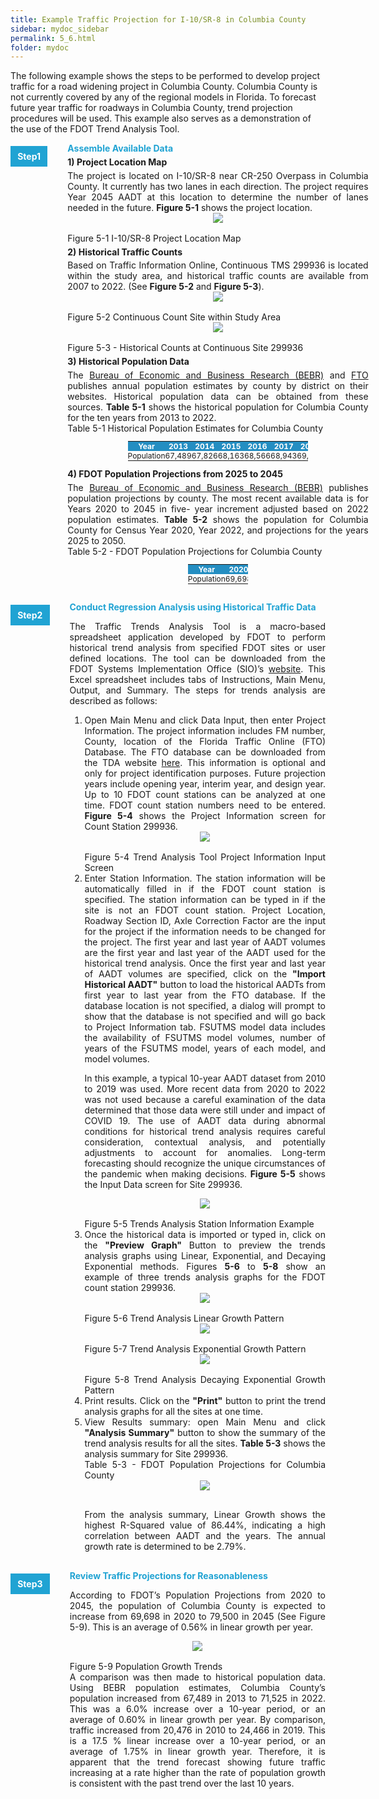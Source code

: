 ```yaml
---
title: Example Traffic Projection for I-10/SR-8 in Columbia County
sidebar: mydoc_sidebar
permalink: 5_6.html
folder: mydoc
---
```


<style>
  div{text-align: justify;}
  .parent{
    display: inline-block;
    margin-bottom: 1rem;
    display: grid;
    grid-template-columns: 1fr 10fr;
  }
  .child1{
    text-align:center;
    display: table-caption;
    position: relative;
    margin-top: 0.3rem;
    margin-right: 2rem;
    /* margin-right: 1%; */
    float: left;
    /* width: 10%; */
    /* padding: 2rem 2rem; */
  }
  .child2{
    display: table-caption;
    position: relative;
    /* padding-left: 2rem; */
    /* width:90%; */
    float: left;
  }
  table {
  /* border-collapse: collapse; */
  /* width: 100%; */
  /* display: table-cell; */
  /* vertical-align: center;  */
  text-align: center; 
  margin-left:auto;
  margin-right:auto;
  font-size: 12px;
  padding: 0;


}


th{
  text-align:center;
  background-color: #248ec2;
  color: white;
  vertical-align: center; 
  text-align: center;
  padding:0;
  margin:0
}

td {
  text-align: center;
  vertical-align: middle;
  border-color: #96D4D4;
  vertical-align: center; 
  padding: 0;
  width: 0.1%; 
  margin:0
}

tr:nth-child(even) {
  /* background-color:  #EEF2F8; */
}
</style>

The following example shows the steps to be performed to develop project traffic for a road widening project in Columbia County. Columbia County is not currently covered by any of the regional models in Florida. To forecast future year traffic for roadways in Columbia County, trend projection procedures will be used. This example also serves as a demonstration of the use of the FDOT Trend Analysis Tool. 


<div class="parent">
    <div class="child1"><div style="background:#20a3d3; color:white; font-weight: bold; padding:0.5rem 0.7rem 0.5rem 0.7rem; text-align:center">Step1</div></div>
    <div class="child2">
    <div style="color:#20a3d3; font-weight:bold; text-align:left">Assemble Available Data </div>

<div style="font-weight:bold; margin:0.3rem 0">1&#41;  Project Location Map</div>
    The project is located on I-10/SR-8 near CR-250 Overpass in Columbia County. It currently has two lanes in each direction. The project requires Year 2045 AADT at this location to determine the number of lanes needed in the future. <b>Figure 5-1</b> shows the project location.

<center>
<img src="images/fig5_1.png" style="max-width: 80%; text-align:center; margin-bottom: 1rem">
</center>
<div class="italic-grey">Figure 5-1 I-10/SR-8 Project Location Map</div> 

<div style="font-weight:bold; margin:0.3rem 0">2&#41; Historical Traffic Counts</div>
    Based on Traffic Information Online, Continuous TMS 299936 is located within the study area, and historical traffic counts are available from 2007 to 2022. (See <b>Figure 5-2</b> and <b>Figure 5-3</b>).

<center>
<img src="images/fig5_2.png" style="max-width: 80%; text-align:center; margin-bottom: 1rem">
</center>
<div class="italic-grey">Figure 5-2 Continuous Count Site within Study Area</div> 

<center>
<img src="images/fig5_3.png" style="max-width: 80%; text-align:center; margin-bottom: 1rem">
</center>
<div class="italic-grey">Figure 5-3 - Historical Counts at Continuous Site 299936</div> 

<div style="font-weight:bold; margin:0.3rem 0">3&#41; Historical Population Data</div>
    The <a href="https://www.fdot.gov/planning/fto" target="_blank">Bureau of Economic and Business Research (BEBR)</a> and <a href="https://bebr.ufl.edu/" target="_blank">FTO</a> publishes annual population estimates by county by district on their websites. Historical population data can be obtained from these sources. <b>Table 5-1</b> shows the historical population for Columbia County for the ten years from 2013 to 2022.

<div class="italic-grey">Table 5-1 Historical Population Estimates for Columbia County</div>

<table style="margin-left:auto;margin-right:auto;max-width:60%">
<tr  stype="padding:0;margin:0">
<th>Year</th>
<th>2013</th>
<th>2014</th>
<th>2015</th>
<th>2016</th>
<th>2017</th>
<th>2018</th>
<th>2019</th>
<th>2020</th>
<th>2021</th>
<th>2022</th>
</tr>

<tr stype="padding:0;margin:0">
<td>Population</td>
<td>67,489</td>
<td>67,826</td>
<td>68,163</td>
<td>68,566</td>
<td>68,943</td>
<td>69,721</td>
<td>70,492</td>
<td>69,698</td>
<td>69,809</td>
<td>71,525</td>
</tr>
</table>

<div style="font-weight:bold; margin:0.3rem 0">4&#41; FDOT Population Projections from 2025 to 2045</div>
    The <a href="https://www.fdot.gov/planning/fto" target="_blank">Bureau of Economic and Business Research (BEBR)</a> publishes population projections by county. The most recent available data is for Years 2020 to 2045 in five- year increment adjusted based on 2022 population estimates. <b>Table 5-2</b> shows the population for Columbia County for Census Year 2020, Year 2022, and projections for the years 2025 to 2050.

<div class="italic-grey">Table 5-2 - FDOT Population Projections for Columbia County</div>

<table style="margin-left:auto;margin-right:auto;max-width:20%">
<tr stype="padding:0;margin:0">
<th>Year</th>
<th>2020</th>
<th>2022</th>
<th>2025</th>
<th>2030</th>
<th>2035</th>
<th>2040</th>
<th>2045</th>
<th>2050</th>
</tr>

<tr stype="padding:0;margin:0">
<td>Population</td>
<td>69,698</td>
<td>71,525</td>
<td>73,300</td>
<td>75,400</td>
<td>77,000</td>
<td>78,400</td>
<td>79,500</td>
<td>80,600</td>
</tr>
</table>


</div>
</div>


<div class="parent">
    <div class="child1"><div style="background:#20a3d3; color:white; font-weight: bold; padding:0.5rem 0.7rem 0.5rem 0.7rem; text-align:center">Step2</div></div>
    <div class="child2">
    <div style="color:#20a3d3; font-weight:bold; text-align:left">Conduct Regression Analysis using Historical Traffic Data</div>

The Traffic Trends Analysis Tool is a macro-based spreadsheet application developed by FDOT to perform historical trend analysis from specified FDOT sites or user defined locations. The tool can be downloaded from the FDOT Systems Implementation Office (SIO)’s <a href="https://www.fdot.gov/planning/systems/systems-management/systems-management-documents" target="_blank">website</a>. This Excel spreadsheet includes tabs of Instructions, Main Menu, Output, and Summary. The steps for trends analysis are described as follows:

<ol style="padding-left:1.5rem">
<li>Open Main Menu and click Data Input, then enter Project Information. The project information includes FM number, County, location of the Florida Traffic Online (FTO) Database. The FTO database can be downloaded from the TDA website <a href="https://www.fdot.gov/statistics/trafficinfo/default.shtm" target="_blank">here</a>. This information is optional and only for project identification purposes. Future projection years include opening year, interim year, and design year. Up to 10 FDOT count stations can be analyzed at one time. FDOT count station numbers need to be entered. <b>Figure 5-4</b> shows the Project Information screen for Count Station 299936.</li>


<center>
<img src="images/fig5_4.png" style="max-width: 80%; text-align:center; margin-bottom: 1rem">
</center>
<div class="italic-grey">Figure 5-4 Trend Analysis Tool Project Information Input Screen</div> 


<li>Enter Station Information. The station information will be automatically filled in if the FDOT count station is specified. The station information can be typed in if the site is not an FDOT count station. Project Location, Roadway Section ID, Axle Correction Factor are the input for the project if the information needs to be changed for the project. The first year and last year of AADT volumes are the first year and last year of the AADT used for the historical trend analysis. Once the first year and last year of AADT volumes are specified, click on the <b>"Import Historical AADT"</b> button to load the historical AADTs from first year to last year from the FTO database. If the database location is not specified, a dialog will prompt to show that the database is not specified and will go back to Project Information tab. FSUTMS model data includes the availability of FSUTMS model volumes, number of years of the FSUTMS model, years of each model, and model volumes.

In this example, a typical 10-year AADT dataset from 2010 to 2019 was used. More recent data from 2020 to 2022 was not used because a careful examination of the data determined that those data were still under and impact of COVID 19. The use of AADT data during abnormal conditions for historical trend analysis requires careful consideration, contextual analysis, and potentially adjustments to account for anomalies. Long-term forecasting should recognize the unique circumstances of the pandemic when making decisions. <b>Figure 5-5</b> shows the Input Data screen for Site 299936.
</li>


<center>
<img src="images/fig5_5.png" style="max-width: 80%; text-align:center; margin-bottom: 1rem">
</center>
<div class="italic-grey">Figure 5-5 Trends Analysis Station Information Example</div> 


<li>Once the historical data is imported or typed in, click on the <b>"Preview Graph"</b> Button to preview the trends analysis graphs using Linear, Exponential, and Decaying Exponential methods. Figures <b>5-6</b> to <b>5-8</b> show an example of three trends analysis graphs for the FDOT count station 299936.
</li>

<center>
<img src="images/fig5_6.png" style="max-width: 80%; text-align:center; margin-bottom: 1rem">
</center>
<div class="italic-grey">Figure 5-6 Trend Analysis Linear Growth Pattern</div> 

<center>
<img src="images/fig5_7.png" style="max-width: 80%; text-align:center; margin-bottom: 1rem">
</center>
<div class="italic-grey">Figure 5-7 Trend Analysis Exponential Growth Pattern</div> 

<center>
<img src="images/fig5_8.png" style="max-width: 80%; text-align:center; margin-bottom: 1rem">
</center>
<div class="italic-grey">Figure 5-8 Trend Analysis Decaying Exponential Growth Pattern</div> 


<li>Print results. Click on the <b>"Print"</b> button to print the trend analysis graphs for all the sites at one time.</li>
<li>View Results summary: open Main Menu and click <b>"Analysis Summary"</b> button to show the summary of the trend analysis results for all the sites. <b>Table 5-3</b> shows the analysis summary for Site 299936.</li>

<div class="italic-grey">Table 5-3 - FDOT Population Projections for Columbia County</div>
<center>
<img src="images/table5-3.png" style="max-width: 80%; text-align:center; margin-bottom: 1rem">
</center>

From the analysis summary, Linear Growth shows the highest R-Squared value of 86.44%, indicating a high correlation between AADT and the years.  The annual growth rate is determined to be 2.79%.

</ol>
</div>
</div>



<div class="parent">
    <div class="child1"><div style="background:#20a3d3; color:white; font-weight: bold; padding:0.5rem 0.7rem 0.5rem 0.7rem; text-align:center">Step3</div></div>
    <div class="child2">
    <div style="color:#20a3d3; font-weight:bold; text-align:left">Review Traffic Projections for Reasonableness</div>

According to FDOT’s Population Projections from 2020 to 2045, the population of Columbia County is expected to increase from 69,698 in 2020 to 79,500 in 2045 (See Figure 5-9). This is an average of 0.56% in linear growth per year. 

<center>
<img src="images/fig5_9.png" style="max-width: 80%; text-align:center; margin-bottom: 1rem">
</center>
<div class="italic-grey">Figure 5-9 Population Growth Trends</div> 
A comparison was then made to historical population data. Using BEBR population estimates, Columbia County’s population increased from 67,489 in 2013 to 71,525 in 2022. This was a 6.0% increase over a 10-year period, or an average of 0.60% in linear growth per year. By comparison, traffic increased from 20,476 in 2010 to 24,466 in 2019. This is a 17.5 % linear increase over a 10-year period, or an average of 1.75% in linear growth year. Therefore, it is apparent that the trend forecast showing future traffic increasing at a rate higher than the rate of population growth is consistent with the past trend over the last 10 years. 

</div>
</div>